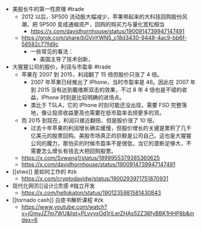 - 美股长牛的第一性原理 #trade
	- 2012 以后，SP500 流动股大幅减少，苹果带起来的大科技回购股份风潮，把 SP500 变成通缩资产，回购的购买力与量化宽松相当
		- https://x.com/davidhornhouse/status/1900914739947147491
	- https://grok.com/share/bGVnYWN5_c18d3430-9448-4ac9-bb6f-56582c77fd9c
		- 一些常见的看法：
			- 美国主导了技术创新，
- 大猩猩公司的股价，利润与市盈率 #trade
	- 苹果在 2007 到 2015，利润翻了 15 倍但股价只涨了 4 倍。
		- 2007 年苹果已经推出了 IPhone，当时市盈率是 46。因此在 2007 年到 2015 没有达到戴维斯双击的效果，不过 8 年 4 倍也是不错的收益，IPhone 时刻是比较明确的进场点。
		- 类比于 TSLA，它的 IPhone 时刻可能还没出现，需要 FSD 完整落地，像让投资收益更高也需要在低市盈率去捞更多的货。
	- 而 2015 到现在，利润只接近翻倍，但是股价涨了 10 倍。
		- 过去十年苹果的利润增长确实缓慢，但股价增长的关键是累积了几千亿美元的股票回购。美股市场真正的巨鲸是公司自己。这也是大猩猩公司的魔力，那怕买的时候市盈率不是很低，当它的垄断足够大，不需要怎么增长有钱去大把回购股票。
	- https://x.com/Svwang1/status/1899955379385360625
	- https://x.com/davidhornhouse/status/1900914739947147491
- [[stwo]] 是如何工作的 #zk
	- https://x.com/cryptodavidw/status/1900293971751870931
- 现代化网页[[设计]]灵感 #独立开发
	- https://x.com/hellokaton/status/1901235981581430843
- [[tornado cash]] 白皮书解析课程 #zk
	- https://www.youtube.com/watch?v=jGmvJZ7m7WU&list=PLvvyxOd1rILerZHAs52Z36fyBBK1HHP8b&index=6